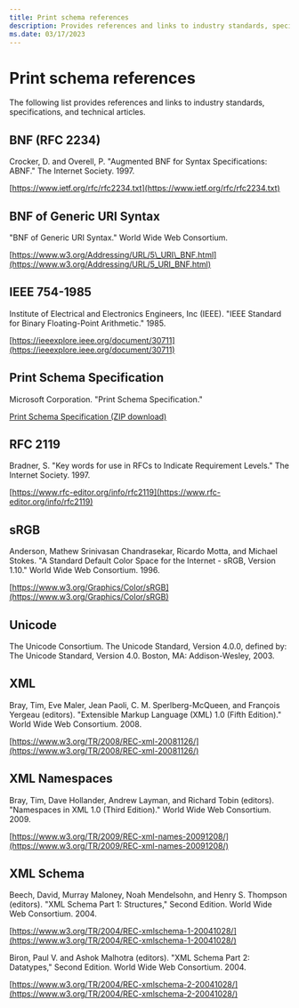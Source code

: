 ```yaml
---
title: Print schema references
description: Provides references and links to industry standards, specifications, and technical articles.
ms.date: 03/17/2023
---
```


# Print schema references

The following list provides references and links to industry standards, specifications, and technical articles.

## BNF (RFC 2234)

Crocker, D. and Overell, P. "Augmented BNF for Syntax Specifications: ABNF." The Internet Society. 1997.

[https://www.ietf.org/rfc/rfc2234.txt](https://www.ietf.org/rfc/rfc2234.txt)

## BNF of Generic URI Syntax

"BNF of Generic URI Syntax." World Wide Web Consortium.

[https://www.w3.org/Addressing/URL/5\_URI\_BNF.html](https://www.w3.org/Addressing/URL/5_URI_BNF.html)

## IEEE 754-1985

Institute of Electrical and Electronics Engineers, Inc (IEEE). "IEEE Standard for Binary Floating-Point Arithmetic." 1985.

[https://ieeexplore.ieee.org/document/30711](https://ieeexplore.ieee.org/document/30711)

## Print Schema Specification

Microsoft Corporation. "Print Schema Specification."

[Print Schema Specification (ZIP download)](https://download.microsoft.com/download/d/e/c/deca6e6b-3e81-48e7-b7ef-6d92a547d03c/print-schema-spec-2-0.zip)

## RFC 2119

Bradner, S. "Key words for use in RFCs to Indicate Requirement Levels." The Internet Society. 1997.

[https://www.rfc-editor.org/info/rfc2119](https://www.rfc-editor.org/info/rfc2119)

## sRGB

Anderson, Mathew Srinivasan Chandrasekar, Ricardo Motta, and Michael Stokes. "A Standard Default Color Space for the Internet - sRGB, Version 1.10." World Wide Web Consortium. 1996.

[https://www.w3.org/Graphics/Color/sRGB](https://www.w3.org/Graphics/Color/sRGB)

## Unicode

The Unicode Consortium. The Unicode Standard, Version 4.0.0, defined by: The Unicode Standard, Version 4.0. Boston, MA: Addison-Wesley, 2003.

## XML

Bray, Tim, Eve Maler, Jean Paoli, C. M. Sperlberg-McQueen, and François Yergeau (editors). "Extensible Markup Language (XML) 1.0 (Fifth Edition)." World Wide Web Consortium. 2008.

[https://www.w3.org/TR/2008/REC-xml-20081126/](https://www.w3.org/TR/2008/REC-xml-20081126/)

## XML Namespaces

Bray, Tim, Dave Hollander, Andrew Layman, and Richard Tobin (editors). "Namespaces in XML 1.0 (Third Edition)." World Wide Web Consortium. 2009.

[https://www.w3.org/TR/2009/REC-xml-names-20091208/](https://www.w3.org/TR/2009/REC-xml-names-20091208/)

## XML Schema

Beech, David, Murray Maloney, Noah Mendelsohn, and Henry S. Thompson (editors). "XML Schema Part 1: Structures," Second Edition. World Wide Web Consortium. 2004.

[https://www.w3.org/TR/2004/REC-xmlschema-1-20041028/](https://www.w3.org/TR/2004/REC-xmlschema-1-20041028/)

Biron, Paul V. and Ashok Malhotra (editors). "XML Schema Part 2: Datatypes," Second Edition. World Wide Web Consortium. 2004.

[https://www.w3.org/TR/2004/REC-xmlschema-2-20041028/](https://www.w3.org/TR/2004/REC-xmlschema-2-20041028/)
